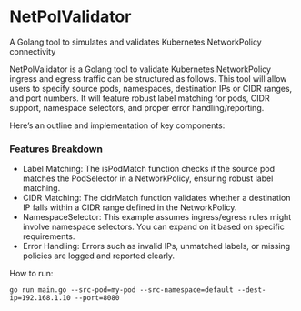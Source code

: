 # NetPolValidator
A Golang tool to simulates and validates Kubernetes NetworkPolicy connectivity

NetPolValidator is a Golang tool to validate Kubernetes NetworkPolicy ingress and egress traffic can be structured as follows. This tool will allow users to specify source pods, namespaces, destination IPs or CIDR ranges, and port numbers. It will feature robust label matching for pods, CIDR support, namespace selectors, and proper error handling/reporting.

Here’s an outline and implementation of key components:

### Features Breakdown
- Label Matching: The isPodMatch function checks if the source pod matches the PodSelector in a NetworkPolicy, ensuring robust label matching.
- CIDR Matching: The cidrMatch function validates whether a destination IP falls within a CIDR range defined in the NetworkPolicy.
- NamespaceSelector: This example assumes ingress/egress rules might involve namespace selectors. You can expand on it based on specific requirements.
- Error Handling: Errors such as invalid IPs, unmatched labels, or missing policies are logged and reported clearly.


How to run:
``` 
go run main.go --src-pod=my-pod --src-namespace=default --dest-ip=192.168.1.10 --port=8080
```

